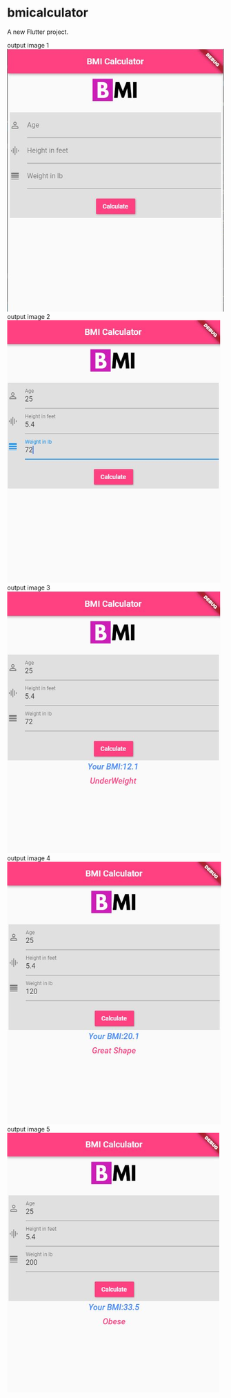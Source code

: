 # bmicalculator

A new Flutter project.

output image 1 <br />
![Image of Login](https://github.com/sandeepmaharjan55/bmicalulator/blob/master/outputImages/1.JPG) <br />
output image 2<br />
![Image of Login](https://github.com/sandeepmaharjan55/bmicalulator/blob/master/outputImages/2.JPG) <br />
output image 3 <br />
![Image of Login](https://github.com/sandeepmaharjan55/bmicalulator/blob/master/outputImages/3.JPG) <br />
output image 4 <br />
![Image of Login](https://github.com/sandeepmaharjan55/bmicalulator/blob/master/outputImages/4.JPG) <br />
output image 5 <br />
![Image of Login](https://github.com/sandeepmaharjan55/bmicalulator/blob/master/outputImages/5.JPG)
